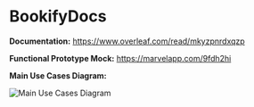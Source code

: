 # BookifyDocs

**Documentation:** https://www.overleaf.com/read/mkyzpnrdxqzp

**Functional Prototype Mock:**  https://marvelapp.com/9fdh2hi

**Main Use Cases Diagram:**

![Main Use Cases Diagram]()
